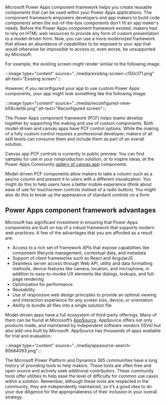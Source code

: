 Microsoft Power Apps component framework helps you create reusable components that can be used within your Power Apps applications. The component framework empowers developers and app makers to build code components when the out-of-the-box components don't fit an app maker's needs. Before the Power Apps component framework existed, makers had to rely on HTML web resources to provide any form of custom presentation to a model-driven form. Now, you can use a more modernized framework that allows an abundance of capabilities to be exposed to your app that would otherwise be impossible to access or, even worse, be unsupported by Microsoft.

For example, the existing screen might render similar to the following image.

:::image type="content" source="../media/existing-screen-c150c171.png" alt-text="Existing screen":::


However, if you reconfigured your app to use custom Power Apps components, your app might look something like the following image.

:::image type="content" source="../media/reconfigured-view-b58cde0b.png" alt-text="Reconfigured screen":::


The Power Apps component framework (PCF) helps teams develop together by supporting the making and use of custom components. Both model-driven and canvas apps have PCF control options. While the making of a fully custom control requires a professional developer, makers of all skill levels can consume them and include them as part of an overall solution.

Canvas app PCF controls is currently in public preview. You can find samples for use in your nonproduction solution, or to inspire ideas, at the Power Apps Community [gallery of canvas app](https://powerusers.microsoft.com/t5/Canvas-Apps-Components-Samples/bd-p/ComponentsGallery) components.

Model-driven PCF components allow makers to take a column such as a yes/no column and present it to users with a different visualization. You might do this to help users have a better mobile experience (think about ease of use for touchscreen controls instead of a radio button). You might also do this to break up the appearance of standard controls on a form.

## Power Apps component framework advantages

Microsoft has significant investment in ensuring that Power Apps components are built on top of a robust framework that supports modern web practices. A few of the advantages that you are afforded as a result are:

 -  Access to a rich set of framework APIs that expose capabilities like component lifecycle management, contextual data, and metadata
 -  Support of client frameworks such as React and AngularJS
 -  Seamless server access through Web API, utility and data formatting methods, device features like camera, location, and microphone, in addition to easy-to-invoke UX elements like dialogs, lookups, and full-page rendering
 -  Optimization for performance
 -  Reusability
 -  Use of responsive web design principles to provide an optimal viewing and interaction experience for any screen size, device, or orientation
 -  Ability to bundle all files into a single solution file

Model-driven apps have a full ecosystem of third-party offerings. Many of them can be found at Microsoft’s [AppSource](https://appsource.microsoft.com/). AppSource offers not only products made, and maintained by independent software vendors (ISVs) but also add-ons built by Microsoft. AppSource has thousands of apps available for trial and evaluation.

:::image type="content" source="../media/appsource-search-80b84093.png":::


The Microsoft Power Platform and Dynamics 365 communities have a long history of providing tools to help makers. These tools are often free and open source and actively seek additional contributors. These community tools offer utilities to help ease the level of difficulty for common use cases within a solution. Remember, although these tools are respected in the community, they are independently maintained, so it’s a good idea to do your due diligence for the appropriateness of their inclusion in your overall strategy.
